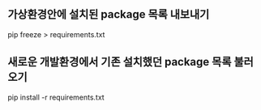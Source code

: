 ## 가상환경안에 설치된 package 목록 내보내기
pip freeze > requirements.txt

## 새로운 개발환경에서 기존 설치했던 package 목록 불러오기
pip install -r requirements.txt
